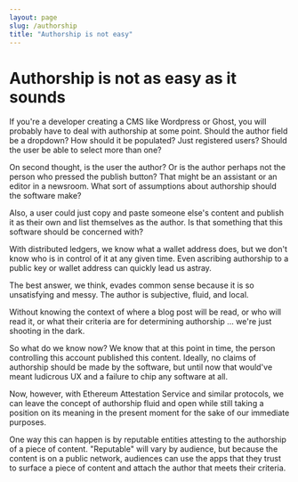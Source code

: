 ```yaml
---
layout: page
slug: /authorship
title: "Authorship is not easy"
---
```


# Authorship is not as easy as it sounds

If you're a developer creating a CMS like Wordpress or Ghost, you will probably have to deal with authorship at some point. Should the author field be a dropdown? How should it be populated? Just registered users? Should the user be able to select
more than one?

On second thought, is the user the author? Or is the author perhaps not the person who pressed the publish button? That might be an assistant or an editor in a newsroom. What sort of assumptions about authorship should the software make?

Also, a user could just copy and paste someone else's content and publish it as their own and list themselves as the author. Is that something that this software should be concerned with?

With distributed ledgers, we know what a wallet address does, but we don't know who is in control of it at any given time. Even ascribing authorship to a public key or wallet address can quickly lead us astray.

The best answer, we think, evades common sense because it is so unsatisfying and messy. The author is subjective, fluid, and local.

Without knowing the context of where a blog post will be read, or who will read it, or what their criteria are for determining authorship … we're just shooting in the dark.

So what do we know now? We know that at this point in time, the person controlling this account published this content. Ideally, no claims of authorship should be made by the software, but until now that would've meant ludicrous UX and a failure to chip any software at all.

Now, however, with Ethereum Attestation Service and similar protocols, we can leave the concept of authorship fluid and open while still taking a position on its meaning in the present moment for the sake of our immediate purposes.

One way this can happen is by reputable entities attesting to the authorship of a piece of content. "Reputable" will vary by audience, but because the content is on a public network, audiences can use the apps that they trust to surface a piece of content and attach the author that meets their criteria.
